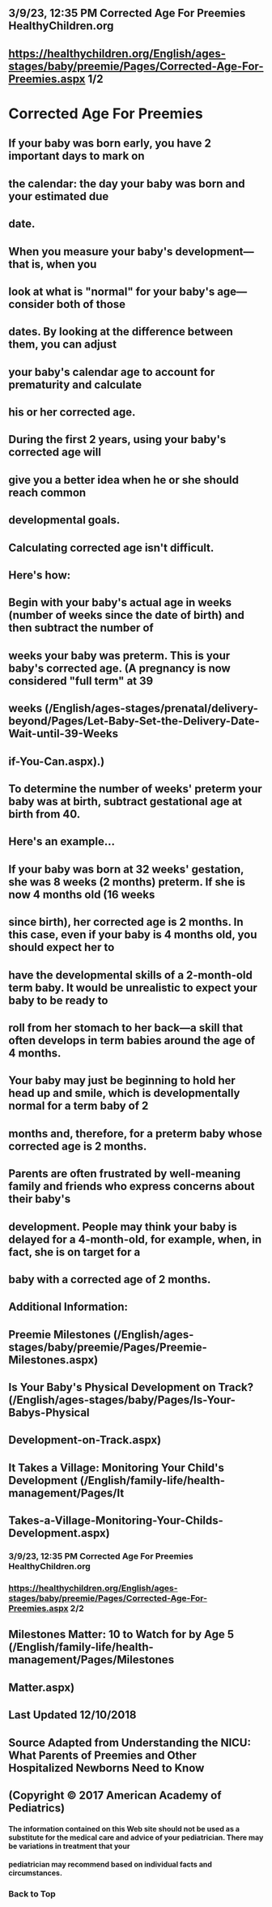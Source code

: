 ## 3/9/23, 12:35 PM Corrected Age For Preemies HealthyChildren.org 

## https://healthychildren.org/English/ages-stages/baby/preemie/Pages/Corrected-Age-For-Preemies.aspx 1/2 

# Corrected Age For Preemies 

## If your baby was born early, you have 2 important days to mark on 

## the calendar: the day your baby was born and your estimated due 

## date. 

## When you measure your baby's development—that is, when you 

## look at what is "normal" for your baby's age—consider both of those 

## dates. By looking at the difference between them, you can adjust 

## your baby's calendar age to account for prematurity and calculate 

## his or her corrected age. 

## During the first 2 years, using your baby's corrected age will 

## give you a better idea when he or she should reach common 

## developmental goals. 

## Calculating corrected age isn't difficult. 

## Here's how: 

## Begin with your baby's actual age in weeks (number of weeks since the date of birth) and then subtract the number of 

## weeks your baby was preterm. This is your baby's corrected age. (A pregnancy is now considered "full term" at 39 

## weeks (/English/ages-stages/prenatal/delivery-beyond/Pages/Let-Baby-Set-the-Delivery-Date-Wait-until-39-Weeks

## if-You-Can.aspx).) 

## To determine the number of weeks' preterm your baby was at birth, subtract gestational age at birth from 40. 

## Here's an example... 

## If your baby was born at 32 weeks' gestation, she was 8 weeks (2 months) preterm. If she is now 4 months old (16 weeks 

## since birth), her corrected age is 2 months. In this case, even if your baby is 4 months old, you should expect her to 

## have the developmental skills of a 2-month-old term baby. It would be unrealistic to expect your baby to be ready to 

## roll from her stomach to her back—a skill that often develops in term babies around the age of 4 months. 

## Your baby may just be beginning to hold her head up and smile, which is developmentally normal for a term baby of 2 

## months and, therefore, for a preterm baby whose corrected age is 2 months. 

## Parents are often frustrated by well-meaning family and friends who express concerns about their baby's 

## development. People may think your baby is delayed for a 4-month-old, for example, when, in fact, she is on target for a 

## baby with a corrected age of 2 months. 

## Additional Information: 

## Preemie Milestones (/English/ages-stages/baby/preemie/Pages/Preemie-Milestones.aspx) 

## Is Your Baby's Physical Development on Track? (/English/ages-stages/baby/Pages/Is-Your-Babys-Physical

## Development-on-Track.aspx) 

## It Takes a Village: Monitoring Your Child's Development (/English/family-life/health-management/Pages/It

## Takes-a-Village-Monitoring-Your-Childs-Development.aspx) 


### 3/9/23, 12:35 PM Corrected Age For Preemies HealthyChildren.org 

### https://healthychildren.org/English/ages-stages/baby/preemie/Pages/Corrected-Age-For-Preemies.aspx 2/2 

## Milestones Matter: 10 to Watch for by Age 5 (/English/family-life/health-management/Pages/Milestones

## Matter.aspx) 

## Last Updated 12/10/2018 

## Source Adapted from Understanding the NICU: What Parents of Preemies and Other Hospitalized Newborns Need to Know 

## (Copyright © 2017 American Academy of Pediatrics) 

#### The information contained on this Web site should not be used as a substitute for the medical care and advice of your pediatrician. There may be variations in treatment that your 

#### pediatrician may recommend based on individual facts and circumstances. 

### Back to Top 


